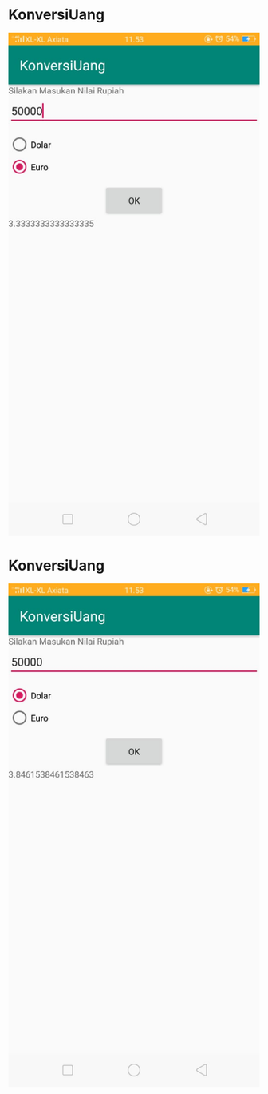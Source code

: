 # KonversiUang
![alt text](https://github.com/fanniyuliani08/KonversiUang/blob/master/01.jpeg)
# KonversiUang
![alt text](https://github.com/fanniyuliani08/KonversiUang/blob/master/02.jpeg)
